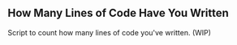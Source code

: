 ## How Many Lines of Code Have You Written

Script to count how many lines of code you've written. 
(WIP)